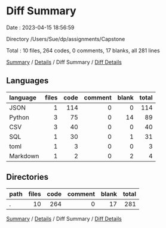 # Diff Summary

Date : 2023-04-15 18:56:59

Directory /Users/Sue/dp/assignments/Capstone

Total : 10 files,  264 codes, 0 comments, 17 blanks, all 281 lines

[Summary](results.md) / [Details](details.md) / Diff Summary / [Diff Details](diff-details.md)

## Languages
| language | files | code | comment | blank | total |
| :--- | ---: | ---: | ---: | ---: | ---: |
| JSON | 1 | 114 | 0 | 0 | 114 |
| Python | 3 | 75 | 0 | 14 | 89 |
| CSV | 3 | 40 | 0 | 0 | 40 |
| SQL | 1 | 30 | 0 | 1 | 31 |
| toml | 1 | 3 | 0 | 0 | 3 |
| Markdown | 1 | 2 | 0 | 2 | 4 |

## Directories
| path | files | code | comment | blank | total |
| :--- | ---: | ---: | ---: | ---: | ---: |
| . | 10 | 264 | 0 | 17 | 281 |

[Summary](results.md) / [Details](details.md) / Diff Summary / [Diff Details](diff-details.md)